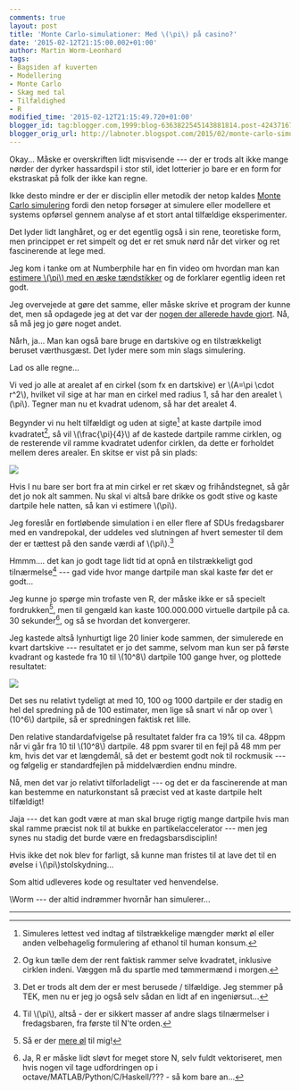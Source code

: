 ```yaml
---
comments: true
layout: post
title: 'Monte Carlo-simulationer: Med \(\pi\) på casino?'
date: '2015-02-12T21:15:00.002+01:00'
author: Martin Worm-Leonhard
tags:
- Bagsiden af kuverten
- Modellering
- Monte Carlo
- Skæg med tal
- Tilfældighed
- R
modified_time: '2015-02-12T21:15:49.720+01:00'
blogger_id: tag:blogger.com,1999:blog-6363822545143881814.post-4243716723419594477
blogger_orig_url: http://labnoter.blogspot.com/2015/02/monte-carlo-simulationer-med-pi-pa.html
---
```


Okay... Måske er overskriften lidt misvisende --- der er trods alt ikke
mange nørder der dyrker hassardspil i stor stil, idet lotterier jo bare
er en form for ekstraskat på folk der ikke kan regne.

Ikke desto mindre er der er disciplin eller metodik der netop kaldes
[Monte Carlo
simulering](http://en.wikipedia.org/wiki/Monte_Carlo_method) fordi den
netop forsøger at simulere eller modellere et systems opførsel gennem
analyse af et stort antal tilfældige eksperimenter.

Det lyder lidt langhåret, og er det egentlig også i sin rene, teoretiske
form, men princippet er ret simpelt og det er ret smuk nørd når det
virker og ret fascinerende at lege med.

Jeg kom i tanke om at Numberphile har en fin video om hvordan man kan
[estimere \\(\pi\\) med en æske
tændstikker](https://www.youtube.com/watch?v=sJVivjuMfWA) og de
forklarer egentlig ideen ret godt.

Jeg overvejede at gøre det samme, eller måske skrive et program der
kunne det, men så opdagede jeg at det var der [nogen der allerede havde
gjort](http://jsfiddle.net/alancnet/6QtZf/). Nå, så må jeg jo gøre noget
andet.

Nårh, ja... Man kan også bare bruge en dartskive og en tilstrækkeligt
beruset værthusgæst. Det lyder mere som min slags simulering.

Lad os alle regne...


Vi ved jo alle at arealet af en cirkel (som fx en dartskive) er
\\(A=\pi \cdot r^2\\), hvilket vil sige at har man en cirkel med
radius 1, så har den arealet \\(\pi\\). Tegner man nu et kvadrat
udenom, så har det arealet 4. 

Begynder vi nu helt tilfældigt og uden at
sigte[^1] at kaste dartpile imod kvadratet[^2], så vil
\\(\frac{\pi}{4}\\) af de kastede dartpile ramme cirklen, og de
resterende vil ramme kvadratet udenfor cirklen, da dette er forholdet
mellem deres arealer. En skitse er vist på sin plads:

[![]({{site.url}}/images/a8b3964bcbe002cbc0fdb469b2fe8466.jpg)]({{site.url}}/images/a8b3964bcbe002cbc0fdb469b2fe8466.jpg)

Hvis I nu bare ser bort fra at min cirkel er ret skæv og frihåndstegnet,
så går det jo nok alt sammen.
Nu skal vi altså bare drikke os godt stive og kaste dartpile hele
natten, så kan vi estimere \\(\pi\\). 

Jeg foreslår en fortløbende
simulation i en eller flere af SDUs fredagsbarer med en vandrepokal, der
uddeles ved slutningen af hvert semester til dem der er tættest på den
sande værdi af \\(\pi\\).[^3]

Hmmm.... det kan jo godt tage lidt tid at opnå en tilstrækkeligt god
tilnærmelse[^4] --- gad vide hvor mange dartpile man skal kaste før det
er godt...

Jeg kunne jo spørge min trofaste ven R, der måske ikke er så specielt
fordrukken[^5], men til gengæld kan kaste 100.000.000 virtuelle
dartpile på ca. 30 sekunder[^6], og så se hvordan det konvergerer.

Jeg kastede altså lynhurtigt lige 20 linier kode sammen, der simulerede
en kvart dartskive --- resultatet er jo det samme, selvom man kun ser på
første kvadrant og kastede fra 10 til \\(10^8\\) dartpile 100 gange hver, og
plottede resultatet:

[![]({{site.url}}/images/a17dfaf163ec7de878b4aca291d19860.png)]({{site.url}}/images/a17dfaf163ec7de878b4aca291d19860.png)

Det ses nu relativt tydeligt at med 10, 100 og 1000 dartpile er der
stadig en hel del spredning på de 100 estimater, men lige så snart vi
når op over \\(10^6\\) dartpile, så er spredningen faktisk ret lille.

Den relative standardafvigelse på resultatet falder fra ca 19% til ca.
48ppm når vi går fra 10 til \\(10^8\\) dartpile. 48 ppm svarer til en fejl på
48 mm per km, hvis det var et længdemål, så det er bestemt godt nok til
rockmusik --- og følgelig er standardfejlen på middelværdien endnu
mindre.

Nå, men det var jo relativt tilforladeligt --- og det er da fascinerende
at man kan bestemme en naturkonstant så præcist ved at kaste dartpile
helt tilfældigt!

Jaja --- det kan godt være at man skal bruge rigtig mange dartpile hvis
man skal ramme præcist nok til at bukke en partikelaccelerator --- men jeg
synes nu stadig det burde være en fredagsbarsdisciplin! 

Hvis ikke det
nok blev for farligt, så kunne man fristes til at lave det til en øvelse
i \\(\pi\\)stolskydning...

Som altid udleveres kode og resultater ved henvendelse.

\\Worm --- der altid indrømmer hvornår han simulerer...

------------------------------------------------------------------------

[^1]: Simuleres lettest ved indtag af tilstrækkelige mængder mørkt øl
    eller anden velbehagelig formulering af ethanol til human konsum.

[^2]: Og kun tælle dem der rent faktisk rammer selve kvadratet,
    inklusive cirklen indeni. Væggen må du spartle med tømmermænd i
    morgen.[^2a]

[^2a]: Som en af mine gode venner udtrykte det så smukt en gang: "Nogen
    danser med ulve. Jeg saver med tømmermænd"

[^3]: Det er trods alt dem der er mest berusede / tilfældige. Jeg
    stemmer på TEK, men nu er jeg jo også selv sådan en lidt af en
    ingeniørsut...

[^4]: Til \\(\\pi\\), altså - der er sikkert masser af andre slags
tilnærmelser i fredagsbaren, fra første til N'te orden.

[^5]: Så er der [mere øl](http://xkcd.com/323/) til mig!

[^6]: Ja, R er måske lidt sløvt for meget store N, selv fuldt
    vektoriseret, men hvis nogen vil tage udfordringen op i
    octave/MATLAB/Python/C/Haskell/??? - så kom bare an...
